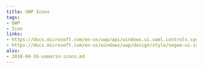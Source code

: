 ```yaml
---
title: UWP Icons
tags: 
- UWP
- Icon
links:
- https://docs.microsoft.com/en-us/uwp/api/windows.ui.xaml.controls.symbol#fields-
- https://docs.microsoft.com/en-us/windows/uwp/design/style/segoe-ui-symbol-font#icon-list
also: 
- 2018-04-16-xamarin-icons.md
---
```

